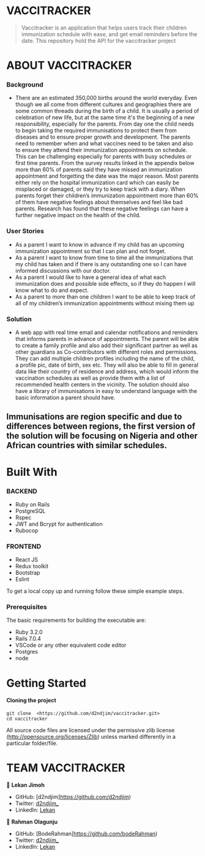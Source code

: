 # VACCITRACKER 

> Vaccitracker is an application that helps users track their children immunization schedule with ease, and get email reminders before the date. This repository hold the API for the vaccitracker project


# ABOUT VACCITRACKER

### Background

- There are an estimated 350,000 births around the world everyday. Even though we all come from different cultures and geographies there are some common threads during the birth of a child. It is usually a period of celebration of new life, but at the same time it's the beginning of a new responsibility, especially for the parents. From day one the child needs to begin taking the required immunisations to protect them from diseases and to ensure proper growth and development. The parents need to remember when and what vaccines need to be taken and also to ensure they attend their immunization appointments on schedule. This can be challenging especially for parents with busy schedules or first time parents. From the survey results linked in the appendix below more than 60% of parents said they have missed an immunization appointment and forgetting the date was the major reason. Most parents either rely on the hospital immunization card which can easily be misplaced or damaged, or they try to keep track with a diary. When parents forget their children’s immunization appointment more than 60% of them have negative feelings about themselves and feel like bad parents. Research has found that these negative feelings can have a further negative impact on the health of the child.

### User Stories

- As a parent I want to know in advance if my child has an upcoming immunization appointment so that I can plan and not forget.
- As a parent I want to know from time to time all the immunizations that my child has taken and if there is any outstanding one so I can have informed discussions with our doctor.
- As a parent I would like to have a general idea of what each immunization does and possible side effects, so if they do happen I will know what to do and expect.
- As a parent to more than one children I want to be able to keep track of all of my children’s immunization appointments without mixing them up

### Solution

- A web app with real time email and calendar notifications and reminders  that informs parents in advance of appointments. The parent will be able to create a family profile and also add their significant partner as well as other guardians as Co-contributors with different roles and permissions. They can add multiple children profiles including the name of the child, a profile pic, date of birth, sex etc. They will also be able to fill in general data like their country of residence and address, which would inform the vaccination schedules as well as provide them with a list of recommended health centers in the vicinity. The solution should also have a library of immunisations in easy to understand language with the basic information a parent should have.
## Immunisations are region specific and due to differences between regions, the first version of the solution will be focusing on Nigeria and other African countries with similar schedules. 

# Built With

### BACKEND
- Ruby on Rails
- PostgreSQL
- Rspec
- JWT and Bcrypt for authentication
- Rubocop

### FRONTEND
- React JS
- Redux toolkit
- Bootstrap
- Eslint

To get a local copy up and running follow these simple example steps.

### Prerequisites

The basic requirements for building the executable are:

- Ruby 3.2.0
- Rails 7.0.4
- VSCode or any other equivalent code editor
- Postgres
- node

# Getting Started

#### Cloning the project

```
git clone  <https://github.com/d2ndjim/vaccitracker.git>
cd vaccitracker
```

All source code files are licensed under the permissive zlib license
(http://opensource.org/licenses/Zlib) unless marked differently in a particular folder/file.

# TEAM VACCITRACKER

👤 **Lekan Jimoh**

- GitHub: [d2ndjim]https://github.com/d2ndjim)
- Twitter: [d2ndjim_](https://twitter.com/d2ndjim_)
- LinkedIn: [Lekan](https://linkedin.com/in/lekanj)

👤 **Rahman Olagunju**

- GitHub: [BodeRahman]https://github.com/bodeRahman)
- Twitter: [d2ndjim_](https://twitter.com/d2ndjim_)
- LinkedIn: [Lekan](https://linkedin.com/in/lekanj)
